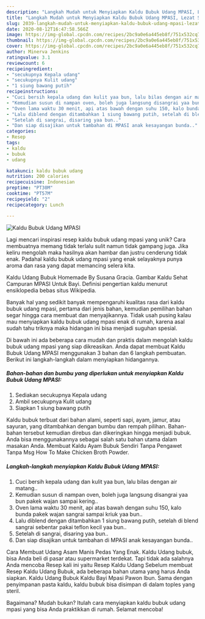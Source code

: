 ```yaml
---
description: "Langkah Mudah untuk Menyiapkan Kaldu Bubuk Udang MPASI, Lezat Sekali"
title: "Langkah Mudah untuk Menyiapkan Kaldu Bubuk Udang MPASI, Lezat Sekali"
slug: 2039-langkah-mudah-untuk-menyiapkan-kaldu-bubuk-udang-mpasi-lezat-sekali
date: 2020-08-12T16:47:58.566Z
image: https://img-global.cpcdn.com/recipes/2bc9a0e6a445eb8f/751x532cq70/kaldu-bubuk-udang-mpasi-foto-resep-utama.jpg
thumbnail: https://img-global.cpcdn.com/recipes/2bc9a0e6a445eb8f/751x532cq70/kaldu-bubuk-udang-mpasi-foto-resep-utama.jpg
cover: https://img-global.cpcdn.com/recipes/2bc9a0e6a445eb8f/751x532cq70/kaldu-bubuk-udang-mpasi-foto-resep-utama.jpg
author: Minerva Jenkins
ratingvalue: 3.1
reviewcount: 6
recipeingredient:
- "secukupnya Kepala udang"
- "secukupnya Kulit udang"
- "1 siung bawang putih"
recipeinstructions:
- "Cuci bersih kepala udang dan kulit yaa bun, lalu bilas dengan air matang.."
- "Kemudian susun di nampan oven, boleh juga langsung disangrai yaa bun pakek wajan sampai kering.."
- "Oven lama waktu 30 menit, api atas bawah dengan suhu 150, kalo bunda pakek wajan sangrai sampai kriuk yaa bun.."
- "Lalu diblend dengan ditambahkan 1 siung bawang putih, setelah di blend sangrai sebentar pakai teflon kecil yaa bun.."
- "Setelah di sangrai, disaring yaa bun.."
- "Dan siap disajikan untuk tambahan di MPASI anak kesayangan bunda.."
categories:
- Resep
tags:
- kaldu
- bubuk
- udang

katakunci: kaldu bubuk udang 
nutrition: 200 calories
recipecuisine: Indonesian
preptime: "PT30M"
cooktime: "PT57M"
recipeyield: "2"
recipecategory: Lunch

---
```



![Kaldu Bubuk Udang MPASI](https://img-global.cpcdn.com/recipes/2bc9a0e6a445eb8f/751x532cq70/kaldu-bubuk-udang-mpasi-foto-resep-utama.jpg)

Lagi mencari inspirasi resep kaldu bubuk udang mpasi yang unik? Cara membuatnya memang tidak terlalu sulit namun tidak gampang juga. Jika keliru mengolah maka hasilnya akan hambar dan justru cenderung tidak enak. Padahal kaldu bubuk udang mpasi yang enak selayaknya punya aroma dan rasa yang dapat memancing selera kita.

Kaldu Udang Bubuk Homemade By Susana Gracia. Gambar Kaldu Sehat Campuran MPASI Untuk Bayi. Definisi pengertian kaldu menurut ensiklopedia bebas situs Wikipedia.

Banyak hal yang sedikit banyak mempengaruhi kualitas rasa dari kaldu bubuk udang mpasi, pertama dari jenis bahan, kemudian pemilihan bahan segar hingga cara membuat dan menyajikannya. Tidak usah pusing kalau mau menyiapkan kaldu bubuk udang mpasi enak di rumah, karena asal sudah tahu triknya maka hidangan ini bisa menjadi suguhan spesial.


Di bawah ini ada beberapa cara mudah dan praktis dalam mengolah kaldu bubuk udang mpasi yang siap dikreasikan. Anda dapat membuat Kaldu Bubuk Udang MPASI menggunakan 3 bahan dan 6 langkah pembuatan. Berikut ini langkah-langkah dalam menyiapkan hidangannya.

<!--inarticleads1-->

##### Bahan-bahan dan bumbu yang diperlukan untuk menyiapkan Kaldu Bubuk Udang MPASI:

1. Sediakan secukupnya Kepala udang
1. Ambil secukupnya Kulit udang
1. Siapkan 1 siung bawang putih


Kaldu bubuk terbuat dari bahan alami, seperti sapi, ayam, jamur, atau sayuran, yang ditambahkan dengan bumbu dan rempah pilihan. Bahan-bahan tersebut kemudian direbus dan dikeringkan hingga menjadi bubuk. Anda bisa menggunakannya sebagai salah satu bahan utama dalam masakan Anda. Membuat Kaldu Ayam Bubuk Sendiri Tanpa Pengawet Tanpa Msg How To Make Chicken Broth Powder. 

<!--inarticleads2-->

##### Langkah-langkah menyiapkan Kaldu Bubuk Udang MPASI:

1. Cuci bersih kepala udang dan kulit yaa bun, lalu bilas dengan air matang..
1. Kemudian susun di nampan oven, boleh juga langsung disangrai yaa bun pakek wajan sampai kering..
1. Oven lama waktu 30 menit, api atas bawah dengan suhu 150, kalo bunda pakek wajan sangrai sampai kriuk yaa bun..
1. Lalu diblend dengan ditambahkan 1 siung bawang putih, setelah di blend sangrai sebentar pakai teflon kecil yaa bun..
1. Setelah di sangrai, disaring yaa bun..
1. Dan siap disajikan untuk tambahan di MPASI anak kesayangan bunda..


Cara Membuat Udang Asam Manis Pedas Yang Enak. Kaldu Udang bubuk, bisa Anda beli di pasar atau supermarket terdekat. Tapi tidak ada salahnya Anda mencoba Resep kali ini yaitu Resep Kaldu Udang Sebelum membuat Resep Kaldu Udang Bubuk, ada beberapa bahan utama yang harus Anda siapkan. Kaldu Udang Bubuk Kaldu Bayi Mpasi Pawon Ibun. Sama dengan penyimpanan pasta kaldu, kaldu bubuk bisa disimpan di dalam toples yang steril. 

Bagaimana? Mudah bukan? Itulah cara menyiapkan kaldu bubuk udang mpasi yang bisa Anda praktikkan di rumah. Selamat mencoba!
